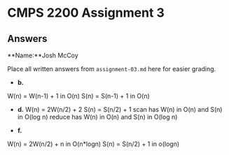 # CMPS 2200 Assignment 3
## Answers

**Name:**Josh McCoy 


Place all written answers from `assignment-03.md` here for easier grading.






- **b.**

W(n) = W(n-1) + 1
in O(n)
S(n) = S(n-1) + 1
in O(n)

- **d.**
W(n) = 2W(n/2) + 2
S(n) = S(n/2) + 1
scan has W(n) in O(n) and S(n) in O(log n)
reduce has W(n) in O(n) and S(n) in O(log n)


- **f.**

W(n) = 2W(n/2) + n
in O(n*logn)
S(n) = S(n/2) + 1
in o(logn)